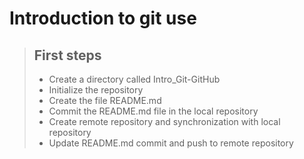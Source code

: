 # Introduction to git use

>## First steps
> - Create a directory called Intro_Git-GitHub
> - Initialize the repository
> - Create the file README.md
> - Commit the README.md file in the local repository
> - Create remote repository and synchronization with local repository
> - Update README.md commit and push to remote repository

